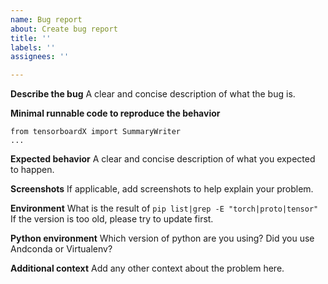 ```yaml
---
name: Bug report
about: Create bug report
title: ''
labels: ''
assignees: ''

---
```


**Describe the bug**
A clear and concise description of what the bug is.

**Minimal runnable code to reproduce the behavior**
```
from tensorboardX import SummaryWriter
...
```

**Expected behavior**
A clear and concise description of what you expected to happen.

**Screenshots**
If applicable, add screenshots to help explain your problem.

**Environment**
What is the result of 
`pip list|grep -E "torch|proto|tensor"`
If the version is too old, please try to update first.


**Python environment**
Which version of python are you using? Did you use Andconda or Virtualenv?

**Additional context**
Add any other context about the problem here.
